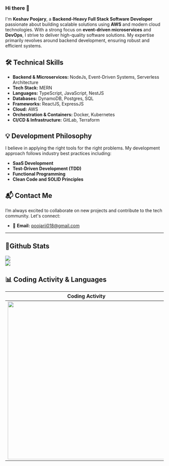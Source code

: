 ### Hi there 👋  

I'm **Keshav Poojary**, a **Backend-Heavy Full Stack Software Developer** passionate about building scalable solutions using **AWS** and modern cloud technologies. With a strong focus on **event-driven microservices** and **DevOps**, I strive to deliver high-quality software solutions. My expertise primarily revolves around backend development, ensuring robust and efficient systems.  

## 🛠 Technical Skills

- **Backend & Microservices:** NodeJs, Event-Driven Systems, Serverless Architecture  
- **Tech Stack:** MERN  
- **Languages:** TypeScript, JavaScript, NestJS  
- **Databases:**  DynamoDB, Postgres, SQL 
- **Frameworks:** ReactJS, ExpressJS
- **Cloud:** AWS  
- **Orchestration & Containers:** Docker, Kubernetes  
- **CI/CD & Infrastructure:** GitLab, Terraform  

## 💡 Development Philosophy

I believe in applying the right tools for the right problems. My development approach follows industry best practices including:
- **SaaS Development**
- **Test-Driven Development (TDD)**
- **Functional Programming**
- **Clean Code and SOLID Principles**

## 📬 Contact Me

I’m always excited to collaborate on new projects and contribute to the tech community. Let's connect:  

- 📧 **Email:** [poojarii018@gmail.com](mailto:poojarii018@gmail.com)  

---

## 🚀Github Stats
![](https://nirzak-streak-stats.vercel.app/?user=richiehydra&theme=dark&hide_border=false)<br/>
![](https://github-readme-stats.vercel.app/api/top-langs/?username=richiehydra&theme=dark&hide_border=false&include_all_commits=false&count_private=false&layout=compact)

## 📊 Coding Activity & Languages

| Coding Activity | Languages |
|------------------|-----------|
| <img src="https://wakatime.com/share/@3d61b299-a162-4116-99c7-f152e2f8d1b3/f33f589e-743f-43d9-98d1-eff4c5b39bcf.svg" width="500"> | <img src="https://wakatime.com/share/@3d61b299-a162-4116-99c7-f152e2f8d1b3/8ba26b3d-af25-4e85-8a17-78eb773739f5.svg" width="500"> |
